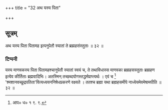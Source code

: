 +++
title = "32 अथ यस्य पिता"

+++
## सूत्रम्
अथ यस्य पिता पितामह इत्पनुपेतौ स्यातां ते ब्रह्महसंस्तुताः ॥ ३२ ॥
### टिप्पनी
यस्य माणवकस्य पिता पितामहश्चानुपेतौ स्यातां स्वयं च, ते तथाविधास्स माणवका ब्रह्महसस्तुताः ब्रह्महण इत्येव कीर्तिताः ब्रह्मवादिभिः। अतस्मिन् तच्छब्दयोगस्तद्धर्मप्राप्त्यर्थः । एवं च [^३] 'श्मशानवच्छूद्रपतिता'वित्यध्ययननिषेधप्रकरणे वक्ष्यते । ततश्च ब्रह्मा यथा ब्रह्महसमीपे नाध्येयमेवमेषामपीति ॥ ३२ ॥  

[^३]: आप० ध० १ ९. ९.
